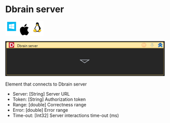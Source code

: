 # Dbrain server

![](<../../../../.gitbook/assets/image (87).png>)

![](<../../../../.gitbook/assets/image (258).png>)



Element that connects to Dbrain server

* Server: \[String] Server URL
* Token: \[String] Authorization token
* Range: \[double] Correctness range
* Error: \[double] Error range
* Time-out: \[Int32] Server interactions time-out (ms)

